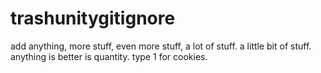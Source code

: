 # trashunitygitignore
add anything,
more stuff,
even more stuff,
a lot of stuff.
a little bit of stuff.
anything is better is quantity.
type 1 for cookies.
